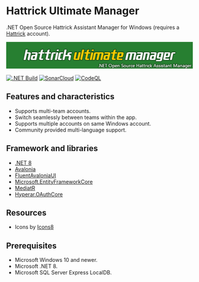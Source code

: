 # Hattrick Ultimate Manager
.NET Open Source Hattrick Assistant Manager for Windows (requires a [Hattrick][1] account).

![HUM Logo][2]

[![.NET Build](https://github.com/hyperar/hattrick-ultimate-manager/actions/workflows/dotnet-build.yml/badge.svg?event=status)](https://github.com/hyperar/hattrick-ultimate-manager/actions/workflows/dotnet-build.yml)
[![SonarCloud](https://github.com/hyperar/hattrick-ultimate-manager/actions/workflows/sonarcloud.yml/badge.svg?event=status)](https://github.com/hyperar/hattrick-ultimate-manager/actions/workflows/sonarcloud.yml)
[![CodeQL](https://github.com/hyperar/hattrick-ultimate-manager/actions/workflows/github-code-scanning/codeql/badge.svg?event=status)](https://github.com/hyperar/hattrick-ultimate-manager/actions/workflows/github-code-scanning/codeql)

## Features and characteristics
- Supports multi-team accounts.
- Switch seamlessly between teams within the app.
- Supports multiple accounts on same Windows account.
- Community provided multi-language support.

## Framework and libraries
- [.NET 8][3]
- [Avalonia][4]
- [FluentAvaloniaUI][5]
- [Microsoft.EntityFrameworkCore][6]
- [MediatR][7]
- [Hyperar.OAuthCore][8]

## Resources
- Icons by [Icons8][9]

## Prerequisites
- Microsoft Windows 10 and newer.
- Microsoft .NET 8.
- Microsoft SQL Server Express LocalDB.

[1]: https://www.hattrick.org
[2]: https://github.com/hyperar/hattrick-ultimate-manager/raw/master/resources/logo.png
[3]: https://dotnet.microsoft.com/es-es/download/dotnet/8.0
[4]: https://www.nuget.org/packages/Avalonia
[5]: https://www.nuget.org/packages/FluentAvaloniaUI
[6]: https://www.nuget.org/packages/Microsoft.EntityFrameworkCore
[7]: https://www.nuget.org/packages/MediatR
[8]: https://www.nuget.org/packages/Hyperar.OAuthCore
[9]: https://icons8.com/
